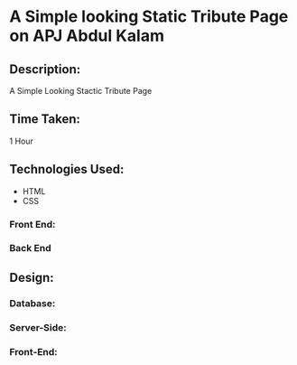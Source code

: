# A Simple looking Static Tribute Page on  APJ Abdul Kalam


## Description:

A Simple Looking Stactic Tribute Page

## Time Taken:

1 Hour

## Technologies Used:

- HTML
- CSS

### Front End:



### Back End




## Design:

### Database:




### Server-Side:



### Front-End:







